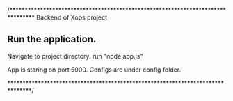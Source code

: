 /********************************************************************************
Backend of Xops project

## Run the application.
Navigate to project directory.
run "node app.js"

App is staring on port 5000.
Configs are under config folder.

*******************************************************************************/
